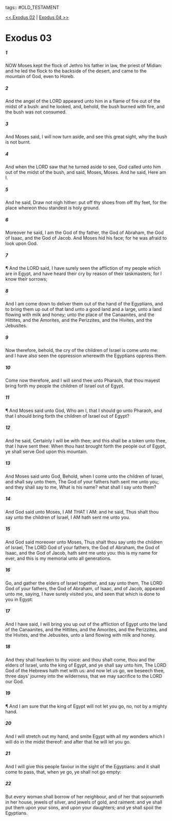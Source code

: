 tags:: #OLD_TESTAMENT

[<< Exodus 02](OLD_TESTAMENT/02_Exodus/Exodus_02.md) | [Exodus 04 >>](OLD_TESTAMENT/02_Exodus/Exodus_04.md)

# Exodus 03

##### 1

NOW Moses kept the flock of Jethro his father in law, the priest of Midian: and he led the flock to the backside of the desert, and came to the mountain of God, even to Horeb.

##### 2

And the angel of the LORD appeared unto him in a flame of fire out of the midst of a bush: and he looked, and, behold, the bush burned with fire, and the bush was not consumed.

##### 3

And Moses said, I will now turn aside, and see this great sight, why the bush is not burnt.

##### 4

And when the LORD saw that he turned aside to see, God called unto him out of the midst of the bush, and said, Moses, Moses. And he said, Here am I.

##### 5

And he said, Draw not nigh hither: put off thy shoes from off thy feet, for the place whereon thou standest is holy ground.

##### 6

Moreover he said, I am the God of thy father, the God of Abraham, the God of Isaac, and the God of Jacob. And Moses hid his face; for he was afraid to look upon God.

##### 7

¶ And the LORD said, I have surely seen the affliction of my people which are in Egypt, and have heard their cry by reason of their taskmasters; for I know their sorrows;

##### 8

And I am come down to deliver them out of the hand of the Egyptians, and to bring them up out of that land unto a good land and a large, unto a land flowing with milk and honey; unto the place of the Canaanites, and the Hittites, and the Amorites, and the Perizzites, and the Hivites, and the Jebusites.

##### 9

Now therefore, behold, the cry of the children of Israel is come unto me: and I have also seen the oppression wherewith the Egyptians oppress them.

##### 10

Come now therefore, and I will send thee unto Pharaoh, that thou mayest bring forth my people the children of Israel out of Egypt.

##### 11

¶ And Moses said unto God, Who am I, that I should go unto Pharaoh, and that I should bring forth the children of Israel out of Egypt?

##### 12

And he said, Certainly I will be with thee; and this shall be a token unto thee, that I have sent thee: When thou hast brought forth the people out of Egypt, ye shall serve God upon this mountain.

##### 13

And Moses said unto God, Behold, when I come unto the children of Israel, and shall say unto them, The God of your fathers hath sent me unto you; and they shall say to me, What is his name? what shall I say unto them?

##### 14

And God said unto Moses, I AM THAT I AM: and he said, Thus shalt thou say unto the children of Israel, I AM hath sent me unto you.

##### 15

And God said moreover unto Moses, Thus shalt thou say unto the children of Israel, The LORD God of your fathers, the God of Abraham, the God of Isaac, and the God of Jacob, hath sent me unto you: this is my name for ever, and this is my memorial unto all generations.

##### 16

Go, and gather the elders of Israel together, and say unto them, The LORD God of your fathers, the God of Abraham, of Isaac, and of Jacob, appeared unto me, saying, I have surely visited you, and seen that which is done to you in Egypt:

##### 17

And I have said, I will bring you up out of the affliction of Egypt unto the land of the Canaanites, and the Hittites, and the Amorites, and the Perizzites, and the Hivites, and the Jebusites, unto a land flowing with milk and honey.

##### 18

And they shall hearken to thy voice: and thou shalt come, thou and the elders of Israel, unto the king of Egypt, and ye shall say unto him, The LORD God of the Hebrews hath met with us: and now let us go, we beseech thee, three days' journey into the wilderness, that we may sacrifice to the LORD our God.

##### 19

¶ And I am sure that the king of Egypt will not let you go, no, not by a mighty hand.

##### 20

And I will stretch out my hand, and smite Egypt with all my wonders which I will do in the midst thereof: and after that he will let you go.

##### 21

And I will give this people favour in the sight of the Egyptians: and it shall come to pass, that, when ye go, ye shall not go empty:

##### 22

But every woman shall borrow of her neighbour, and of her that sojourneth in her house, jewels of silver, and jewels of gold, and raiment: and ye shall put them upon your sons, and upon your daughters; and ye shall spoil the Egyptians.
